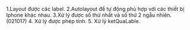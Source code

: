 1.Layout được các label.
2.Autolayout để tự động phù hợp với các thiết bị Iphone khác nhau.
3.Xử lý được số thứ nhất và số thứ 2 ngẫu nhiên.
  (021017) 
4. Xử lý được phép tính.
5. Xử lý ketQuaLable.
